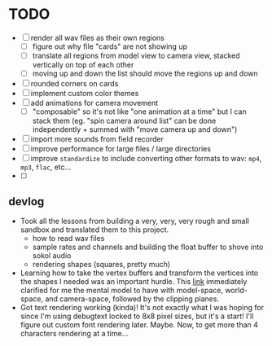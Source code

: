 # TODO

- [ ] render all wav files as their own regions
    - [ ] figure out why file "cards" are not showing up
    - [ ] translate all regions from model view to camera view, stacked vertically on top of each other
    - [ ] moving up and down the list should move the regions up and down
- [ ] rounded corners on cards
- [ ] implement custom color themes
- [ ] add animations for camera movement
    - [ ] "composable" so it's not like "one animation at a time" but I can stack them (eg. "spin camera around list" can be done independently + summed with "move camera up and down")
- [ ] import more sounds from field recorder
- [ ] improve performance for large files / large directories
- [ ] improve `standardize` to include converting other formats to wav: `mp4`, `mp3`, `flac`, etc...
- [ ] 

## devlog

- Took all the lessons from building a very, very, very rough and small sandbox and translated them to this project.
    - how to read wav files
    - sample rates and channels and building the float buffer to shove into sokol audio
    - rendering shapes (squares, pretty much)
- Learning how to take the vertex buffers and transform the vertices into the shapes I needed was an important hurdle. This [link](https://jsantell.com/model-view-projection/) immediately clarified for me the mental model to have with model-space, world-space, and camera-space, followed by the clipping planes.
- Got text rendering working (kinda)! It's not exactly what I was hoping for since I'm using debugtext locked to 8x8 pixel sizes, but it's a start! I'll figure out custom font rendering later. Maybe. Now, to get more than 4 characters rendering at a time...

